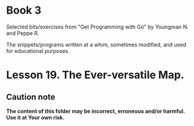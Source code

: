 # Book 3

Selected bits/exercises from "Get Programming with Go" by Youngman N. and Peppe R.

The snippets/programs written at a whim, sometimes modified, and used for educational purposes.

# Lesson 19. The Ever-versatile Map.

## Caution note

**The content of this folder may be incorrect, erroneous and/or harmful. Use it at Your own risk.**
